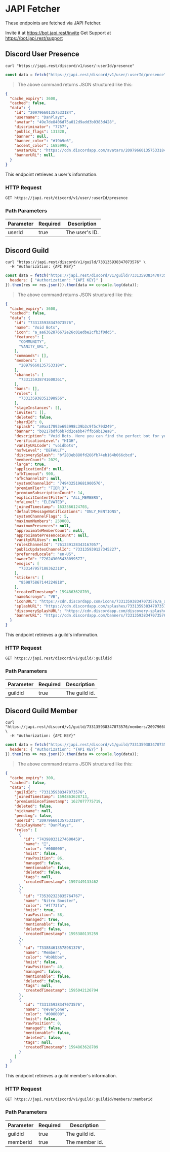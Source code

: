 # JAPI Fetcher

<aside class="info">
  These endpoints are fetched via JAPI Fetcher.
  
  Invite it at https://bot.japi.rest/invite
  Get Support at https://bot.japi.rest/support
</aside>

## Discord User Presence

```shell
curl "https://japi.rest/discord/v1/user/:userId/presence"
```

```javascript
const data = fetch("https://japi.rest/discord/v1/user/:userId/presence").then(res => res.json()).then(data => console.log(data));
```

> The above command returns JSON structured like this:

```json
{
  "cache_expiry": 3600,
  "cached": false,
  "data": {
    "id": "209796601357533184",
    "username": "DanPlayz",
    "avatar": "49e7de8406d75a012d9add3b0383d428",
    "discriminator": "7757",
    "public_flags": 131328,
    "banner": null,
    "banner_color": "#19b9e6",
    "accent_color": 1685990,
    "avatarURL": "https://cdn.discordapp.com/avatars/209796601357533184/49e7de8406d75a012d9add3b0383d428.png",
    "bannerURL": null,
  }
}
```

This endpoint retrieves a user's information.

### HTTP Request

`GET https://japi.rest/discord/v1/user/:userId/presence`

### Path Parameters

Parameter | Required | Description
--------- | -------- | -----------
userId    | true     | The user's ID.

## Discord Guild

```shell
curl "https://japi.rest/discord/v1/guild/733135938347073576" \
  -H "Authorization: {API KEY}"
```

```javascript
const data = fetch("https://japi.rest/discord/v1/guild/733135938347073576", {
  headers: { "Authorization": "{API KEY}" }
}).then(res => res.json()).then(data => console.log(data));
```

> The above command returns JSON structured like this:

```json
{
  "cache_expiry": 3600,
  "cached": false,
  "data": {
    "id": "733135938347073576",
    "name": "Void Bots",
    "icon": "a_aa6362876672e26c01edbe2cfb3f0dd5",
    "features": [
      "COMMUNITY",
      "VANITY_URL",
    ],
    "commands": [],
    "members": [
      "209796601357533184",
    ],
    "channels": [
      "733135938741600361",
    ],
    "bans": [],
    "roles": [
      "733135938351398956",
    ],
    "stageInstances": [],
    "invites": [],
    "deleted": false,
    "shardId": 0,
    "splash": "a9aa17893e693998c39b3c9f5c79d249",
    "banner": "b0217bdf6bb7dd2cebb47ffb59b13ea8",
    "description": "Void Bots. Here you can find the perfect bot for your server, or add your bot!",
    "verificationLevel": "HIGH",
    "vanityURLCode": "voidbots",
    "nsfwLevel": "DEFAULT",
    "discoverySplash": "bf283eb880fd266fb74eb164b066cbcd",
    "memberCount": 2029,
    "large": true,
    "applicationId": null,
    "afkTimeout": 900,
    "afkChannelId": null,
    "systemChannelId": "749432519681900576",
    "premiumTier": "TIER_3",
    "premiumSubscriptionCount": 14,
    "explicitContentFilter": "ALL_MEMBERS",
    "mfaLevel": "ELEVATED",
    "joinedTimestamp": 1633366124703,
    "defaultMessageNotifications": "ONLY_MENTIONS",
    "systemChannelFlags": 5,
    "maximumMembers": 250000,
    "maximumPresences": null,
    "approximateMemberCount": null,
    "approximatePresenceCount": null,
    "vanityURLUses": null,
    "rulesChannelId": "761339128343167057",
    "publicUpdatesChannelId": "733135939127345227",
    "preferredLocale": "en-US",
    "ownerId": "726243005438099577",
    "emojis": [
      "733147957188362310",
    ],
    "stickers": [
      "859875867144224818",
    ],
    "createdTimestamp": 1594863628709,
    "nameAcronym": "VB",
    "iconURL": "https://cdn.discordapp.com/icons/733135938347073576/a_aa6362876672e26c01edbe2cfb3f0dd5.webp",
    "splashURL": "https://cdn.discordapp.com/splashes/733135938347073576/a9aa17893e693998c39b3c9f5c79d249.webp",
    "discoverySplashURL": "https://cdn.discordapp.com/discovery-splashes/733135938347073576/bf283eb880fd266fb74eb164b066cbcd.webp",
    "bannerURL": "https://cdn.discordapp.com/banners/733135938347073576/b0217bdf6bb7dd2cebb47ffb59b13ea8.webp"
  }
}
```

This endpoint retrieves a guild's information.

### HTTP Request

`GET https://japi.rest/discord/v1/guild/:guildid`

### Path Parameters

Parameter | Required | Description
----------|----------|--------------
guildid   | true     | The guild id.

## Discord Guild Member

```shell
curl "https://japi.rest/discord/v1/guild/733135938347073576/members/209796601357533184" \
  -H "Authorization: {API KEY}"
```

```javascript
const data = fetch("https://japi.rest/discord/v1/guild/733135938347073576/members/209796601357533184", {
  headers: { "Authorization": "{API KEY}" }
}).then(res => res.json()).then(data => console.log(data));
```

> The above command returns JSON structured like this:

```json
{
  "cache_expiry": 300,
  "cached": false,
  "data": {
    "guildId": "733135938347073576",
    "joinedTimestamp": 1594863628713,
    "premiumSinceTimestamp": 1627077775719,
    "deleted": false,
    "nickname": null,
    "pending": false,
    "userId": "209796601357533184",
    "displayName": "DanPlayz",
    "roles": [
      {
        "id": "743980331274600459",
        "name": "👑",
        "color": "#000000",
        "hoist": false,
        "rawPosition": 86,
        "managed": false,
        "mentionable": false,
        "deleted": false,
        "tags": null,
        "createdTimestamp": 1597449133462
      },
      {
        "id": "735302323835764767",
        "name": "Nitro Booster",
        "color": "#ff73fa",
        "hoist": true,
        "rawPosition": 58,
        "managed": true,
        "mentionable": false,
        "deleted": false,
        "createdTimestamp": 1595380135259
      },
      {
        "id": "733884613578981376",
        "name": "Member",
        "color": "#b9bbbe",
        "hoist": false,
        "rawPosition": 40,
        "managed": false,
        "mentionable": false,
        "deleted": false,
        "tags": null,
        "createdTimestamp": 1595042126794
      },
      {
        "id": "733135938347073576",
        "name": "@everyone",
        "color": "#000000",
        "hoist": false,
        "rawPosition": 0,
        "managed": false,
        "mentionable": false,
        "deleted": false,
        "tags": null,
        "createdTimestamp": 1594863628709
      }
    ]
  }
}
```

This endpoint retrieves a guild member's information.

### HTTP Request

`GET https://japi.rest/discord/v1/guild/:guildid/members/:memberid`

### Path Parameters

Parameter | Required | Description
----------|----------|---------------
guildid   | true     | The guild id.
memberid  | true     | The member id.